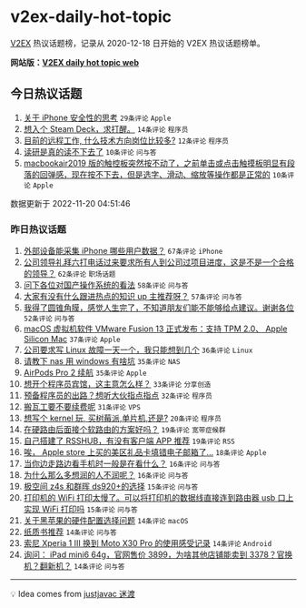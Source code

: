 # v2ex-daily-hot-topic

[V2EX](https://www.v2ex.com/) 热议话题榜，记录从 2020-12-18 日开始的 V2EX 热议话题榜单。

**网站版：[V2EX daily hot topic web](https://boojack.github.io/v2ex-daily-hot-topic-web/)**

## 今日热议话题

<!-- TODAY BEGIN -->

1. [关于 iPhone 安全性的思考](https://www.v2ex.com/t/896534) `29条评论` `Apple`
1. [想入个 Steam Deck，求打醒。](https://www.v2ex.com/t/896537) `14条评论` `程序员`
1. [目前的远程工作, 什么技术方向岗位比较多?](https://www.v2ex.com/t/896516) `12条评论` `程序员`
1. [读研是真的读不下去了](https://www.v2ex.com/t/896530) `10条评论` `问与答`
1. [macbookair2019 版的触控板突然按不动了，之前单击或点击触摸板明显有段落的回弹感，现在按不下去，但是选字、滑动、缩放等操作都是正常的](https://www.v2ex.com/t/896518) `10条评论` `Apple`

数据更新于 2022-11-20 04:51:46

<!-- TODAY END -->

### 昨日热议话题

<!-- YESTERDAY BEGIN -->

1. [外部设备能采集 iPhone 哪些用户数据？](https://www.v2ex.com/t/896371) `67条评论` `iPhone`
1. [公司领导礼拜六打电话过来要求所有人到公司过项目进度，这是不是一个合格的领导？](https://www.v2ex.com/t/896399) `62条评论` `职场话题`
1. [问下各位对国产操作系统的看法](https://www.v2ex.com/t/896404) `58条评论` `问与答`
1. [大家有没有什么跟进热点的知识 up 主推荐呀？](https://www.v2ex.com/t/896370) `57条评论` `问与答`
1. [我得了圆锥角膜，感觉人生完了，不知道朋友们能不能够给点建议。谢谢各位](https://www.v2ex.com/t/896412) `52条评论` `问与答`
1. [macOS 虚拟机软件 VMware Fusion 13 正式发布：支持 TPM 2.0、 Apple Silicon Mac](https://www.v2ex.com/t/896350) `37条评论` `Apple`
1. [公司要求写 Linux 故障一天一个，我只能想到几个](https://www.v2ex.com/t/896393) `36条评论` `Linux`
1. [请教下 nas 用 windows 有啥坑](https://www.v2ex.com/t/896363) `35条评论` `NAS`
1. [AirPods Pro 2 续航](https://www.v2ex.com/t/896366) `35条评论` `Apple`
1. [想开个程序员宾馆，这主意怎么样？](https://www.v2ex.com/t/896467) `33条评论` `分享创造`
1. [预备程序员的出路？想听大伙指点指点](https://www.v2ex.com/t/896437) `32条评论` `程序员`
1. [搬瓦工要不要续费呢](https://www.v2ex.com/t/896392) `31条评论` `VPS`
1. [想写个 kernel 玩, 买树莓派,单片机,还是?](https://www.v2ex.com/t/896424) `20条评论` `程序员`
1. [在硬路由后面接个软路由的方案好吗？](https://www.v2ex.com/t/896483) `19条评论` `宽带症候群`
1. [自己搭建了 RSSHUB，有没有客户端 APP 推荐](https://www.v2ex.com/t/896379) `19条评论` `RSS`
1. [唉， Apple store 上买的美区礼品卡填错电子邮箱了...](https://www.v2ex.com/t/896469) `18条评论` `Apple`
1. [当你边走路边看手机时一般是在看什么？](https://www.v2ex.com/t/896428) `16条评论` `问与答`
1. [为什么那么多想润的人不润呢？](https://www.v2ex.com/t/896402) `16条评论` `问与答`
1. [极空间 z4s 和群晖 ds920+的选择](https://www.v2ex.com/t/896397) `15条评论` `问与答`
1. [打印机的 WiFi 打印太慢了。可以将打印机的数据线直接连到路由器 usb 口上实现 WiFi 打印吗](https://www.v2ex.com/t/896356) `15条评论` `问与答`
1. [关于黑苹果的硬件配置选择问题](https://www.v2ex.com/t/896451) `14条评论` `macOS`
1. [纸质书推荐](https://www.v2ex.com/t/896448) `14条评论` `问与答`
1. [索尼 Xperia 1 III 换到 Moto X30 Pro 的使用感受记录](https://www.v2ex.com/t/896439) `14条评论` `Android`
1. [询问： iPad mini6 64g，官网售价 3899，为啥其他店铺能卖到 3378？官换机？翻新机？](https://www.v2ex.com/t/896355) `14条评论` `问与答`

<!-- YESTERDAY END -->

---

💡 Idea comes from [justjavac 迷渡](https://github.com/justjavac/)
